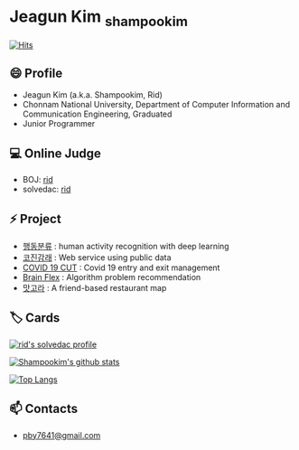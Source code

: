 <!--
**shampookim/shampookim** is a ✨ _special_ ✨ repository because its `README.md` (this file) appears on your GitHub profile.

* Codeforces: [Shampookim](https://codeforces.com/profile/Shampookim) [![](https://run.kaist.ac.kr/badges/codeforces/justice_hui.svg)](https://codeforces.com/profile/Shampookim)
* Atcoder: [Shampookim](https://atcoder.jp/users/Shampookim) [![](https://run.kaist.ac.kr/badges/atcoder/Shampookim.svg)](https://atcoder.jp/users/Shampookim)

Here are some ideas to get you started:

- 🔭 I’m currently working on ...
- 🌱 I’m currently learning ...
- 👯 I’m looking to collaborate on ...
- 🤔 I’m looking for help with ...
- 💬 Ask me about ...
- 📫 How to reach me: ...
- 😄 Pronouns: ...
- ⚡ Fun fact: ...
-->


# Jeagun Kim <sub>shampookim</sub>

[![Hits](https://hits.seeyoufarm.com/api/count/incr/badge.svg?url=https%3A%2F%2Fgithub.com%2FjusticeHui)](https://github.com/shampookim)

## 😄 Profile

* Jeagun Kim (a.k.a. Shampookim, Rid)
* Chonnam National University, Department of Computer Information and Communication Engineering, Graduated
* Junior Programmer

## 💻 Online Judge

* BOJ: [rid](http://icpc.me/rid)
* solvedac: [rid](https://solved.ac/profile/rid)

## ⚡ Project

* [행동분류](https://github.com/shampookim/Greduation-Project) : human activity recognition with deep learning
* [코진감래](https://github.com/shampookim/MyProjects/tree/master/%EC%BD%94%EC%A7%84%EA%B0%90%EB%9E%98) : Web service using public data
* [COVID 19 CUT](https://github.com/shampookim/MyProjects/tree/master/COVID%2019%20CUT) : Covid 19 entry and exit management
* [Brain Flex](https://github.com/shampookim/MyProjects/tree/master/Brain%20Flex) : Algorithm problem recommendation
* [맛고라](https://github.com/shampookim/MyProjects/tree/master/%EB%A7%9B%EA%B3%A0%EB%9D%BC) : A friend-based restaurant map

## 🏷️ Cards

[![rid's solvedac profile](http://mazassumnida.wtf/api/v2/generate_badge?boj=rid)](https://solved.ac/profile/rid)

[![Shampookim's github stats](https://github-readme-stats.vercel.app/api?username=Shampookim&show_icons=true&hide_border=true)](https://github.com/Shampookim) 

[![Top Langs](https://github-readme-stats.vercel.app/api/top-langs/?username=Shampookim&layout=compact)](https://github.com/Shampookim)

## 📫 Contacts

* pby7641@gmail.com
